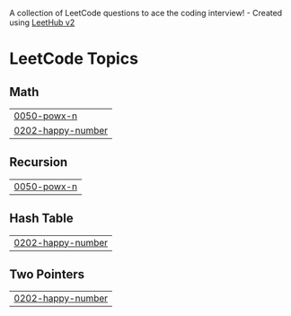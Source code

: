 A collection of LeetCode questions to ace the coding interview! - Created using [LeetHub v2](https://github.com/arunbhardwaj/LeetHub-2.0)
<!---LeetCode Topics Start-->
# LeetCode Topics
## Math
|  |
| ------- |
| [0050-powx-n](https://github.com/RohitUJadhav/Problem-Solved/tree/master/0050-powx-n) |
| [0202-happy-number](https://github.com/RohitUJadhav/Problem-Solved/tree/master/0202-happy-number) |
## Recursion
|  |
| ------- |
| [0050-powx-n](https://github.com/RohitUJadhav/Problem-Solved/tree/master/0050-powx-n) |
## Hash Table
|  |
| ------- |
| [0202-happy-number](https://github.com/RohitUJadhav/Problem-Solved/tree/master/0202-happy-number) |
## Two Pointers
|  |
| ------- |
| [0202-happy-number](https://github.com/RohitUJadhav/Problem-Solved/tree/master/0202-happy-number) |
<!---LeetCode Topics End-->